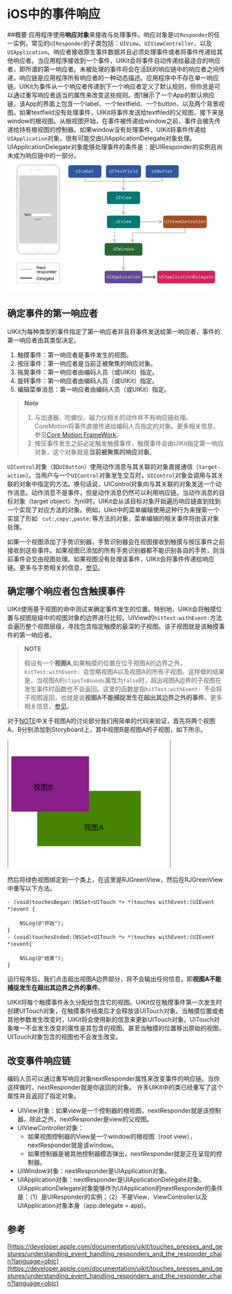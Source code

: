 # iOS中的事件响应

##概要
应用程序使用**响应对象**来接收与处理事件。响应对象是`UIResponder`的任一实例，常见的`UIResponder`的子类包括：`UIView`、`UIViewController`、以及`UIApplication`。响应者接收原生事件数据并且必须处理事件或者将事件传递给其他响应者。当应用程序接收到一个事件，UIKit会将事件自动传递给最适合的响应者，即所谓的第一响应者。未被处理的事件将会在活跃的响应链中的响应者之间传递，响应链是应用程序所有响应者的一种动态描述。应用程序中不存在单一响应链。UIKit为事件从一个响应者传递到下一个响应者定义了默认规则，但你总是可以通过重写响应者适当的属性来改变这些规则。图1展示了一个App的默认响应链，该App的界面上包含一个label、一个textfield、一个button、以及两个背景视图。如果textfield没有处理事件，UIKit将事件发送给textfiled的父视图，接下来是window的根视图。从根视图开始，在事件被传递给window之前，事件会被先传递给持有根视图的控制器。如果window没有处理事件，UIKit将事件传递给`UIApplication`对象，很有可能交由UIApplicationDelegate对象处理。UIApplicationDelegate对象能够处理事件的条件是：是UIResponder的实例且尚未成为响应链中的一部分。
![](media/15172176120434/15172982512257.jpg)

## 确定事件的第一响应者
UIKit为每种类型的事件指定了第一响应者并且将事件发送给第一响应者，事件的第一响应者由其类型决定。

1. 触摸事件：第一响应者是事件发生的视图。
1. 按压事件：第一响应者是当前正被聚焦的响应对象。
1. 摇晃事件：第一响应者由编码人员（或UIKit）指定。
1. 旋转事件：第一响应者由编码人员（或UIKit）指定。
1. 编辑菜单消息：第一响应者由编码人员（或UIKit）指定。

>**Note**
>
>1. 与加速器、陀螺仪、磁力仪相关的动作并不有响应链处理。CoreMotion将事件直接传递给编码人员指定的对象。更多相关信息，参见[Core Motion FrameWork](https://developer.apple.com/library/content/documentation/Miscellaneous/Conceptual/iPhoneOSTechOverview/CoreServicesLayer/CoreServicesLayer.html#//apple_ref/doc/uid/TP40007898-CH10-SW27)。
>2. 按压事件发生之前必定触发触摸事件，触摸事件会由UIKit指定第一响应对象，这个对象就是**当前被聚焦的响应对象**。

`UIControl`对象（如`UIButton`）使用动作消息与其关联的对象直接通信（`target-action`）。当用户与一个`UIControl`对象发生交互时，`UIControl`对象会调用与其关联的对象中指定的方法。换句话说，UIControl对象向与其关联的对象发送一个动作消息。动作消息不是事件，但是动作消息仍然可以利用响应链。当动作消息的目标对象（target object）为nil时，UIKit会从该目标对象开始遍历响应链直到找到一个实现了对应方法的对象。例如，UIkit中的菜单编辑使用这种行为来搜索一个实现了形如 ` cut:`,`copy:`,`paste:`等方法的对象，菜单编辑的相关事件将由该对象处理。

如果一个视图添加了手势识别器，手势识别器会在视图接收到触摸与按压事件之前接收到这些事件。如果视图已添加的所有手势识别器都不能识别各自的手势，则当前事件会交由视图处理。如果视图没有处理该事件，UIKit会将事件传递给响应链。更多与手势相关的信息，[参见](https://developer.apple.com/documentation/uikit/touches_presses_and_gestures/handling_uikit_gestures)。

## 确定哪个响应者包含触摸事件
UIKit使用基于视图的命中测试来确定事件发生的位置。特别地，UIKit会将触摸位置与视图层级中的视图对象的边界进行比较。UIView的` hitTest:withEvent: `方法会遍历整个视图层级，寻找包含指定触摸的最深的子视图。该子视图就是该触摸事件的第一响应者。

<span id="NOTE2"></span>
>**NOTE**
>
>假设有一个**视图A**,如果触摸的位置在位于视图A的边界之外，` hitTest:withEvent:  `会忽略视图A以及视图A的所有子视图。这样做的结果是，当视图A的`clipsToBounds`属性为`false`时，超出视图A边界的子视图在发生事件时函数也不会返回。这里的函数是指` hitTest:withEvent:  `不会将子视图返回，也就是说**视图A不能捕捉发生在超出其边界之外的事件**。更多相关信息，[参见](https://developer.apple.com/documentation/uikit/uiview/1622469-hittest)。
 
对于[NOTE](#NOTE2)中关于视图A的讨论部分我们用简单的代码来验证，首先将两个视图A、B分别添加到Storyboard上，其中视图B是视图A的子视图，如下所示。

![QQ20180131-162450](media/15172176120434/QQ20180131-162450.png)

然后将绿色视图绑定到一个类上，在这里是RJGreenView，然后在RJGreenView中重写以下方法。

```obj-c
- (void)touchesBegan:(NSSet<UITouch *> *)touches withEvent:(UIEvent *)event {
    
    NSLog(@"开始");
}
- (void)touchesEnded:(NSSet<UITouch *> *)touches withEvent:(UIEvent *)event{
    
    NSLog(@"结束");
}
```

运行程序后，我们点击超出视图A边界部分，将不会输出任何信息，即**视图A不能捕捉发生在超出其边界之外的事件**。

UIKit将每个触摸事件永久分配给包含它的视图。UIKit仅在触摸事件第一次发生时创建UITouch对象，在触摸事件结束后才会释放该UITouch对象。当触摸位置或者其他参数发生改变时，UIKit将会使用新的信息来更新UITouch对象。UITouch对象唯一不会发生改变的属性是其包含的视图。甚至当触摸的位置移出原始的视图，UITouch对象包含的视图也不会发生改变。


## 改变事件响应链
编码人员可以通过重写响应对象nextResponder属性来改变事件的响应链。当你这样做时，nextResponder就是你返回的对象。
许多UIKit中的类已经重写了这个属性并且返回了指定对象。

* UIView对象：如果view是一个控制器的根视图，nextResponder就是该控制器。除此之外，nextResponder是view的父视图。
* UIViewController对象：
    * 如果视图控制器的View是一个window的根视图（root view），nextResponder就是该window。
    * 如果控制器是被其他控制器模态弹出，nextResponder就是正在呈现的控制器。
* UIWindow对象：nextResponder是UIApplication对象。
* UIApplication对象：nextResponder是UIApplicationDelegate对象。UIApplicationDelegate对象能够作为UIApplication的nextResponder的条件是：（1）是UIResponder的实例；（2）不是View、ViewController以及UIApplication对象本身（app.delegate = app)。


## 参考
[https://developer.apple.com/documentation/uikit/touches_presses_and_gestures/understanding_event_handling_responders_and_the_responder_chain?language=objc](https://developer.apple.com/documentation/uikit/touches_presses_and_gestures/understanding_event_handling_responders_and_the_responder_chain?language=objc)

